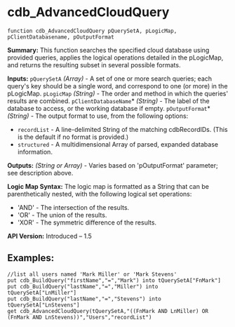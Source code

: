 cdb_AdvancedCloudQuery
===
`function cdb_AdvancedCloudQuery pQuerySetA, pLogicMap, pClientDatabasename, pOutputFormat`

**Summary:**
This function searches the specified cloud database using provided queries, applies the logical operations detailed in the pLogicMap, and returns the resulting subset in several possible formats.

**Inputs:**
`pQuerySetA` *(Array)* - A set of one or more search queries; each query's key should be a single word, and correspond to one (or more) in the pLogicMap.
`pLogicMap` *(String)* - The order and method in which the queries' results are combined.
`pClientDatabaseName`\* *(String)* - The label of the database to access, or the working database if empty.
`pOutputFormat`\* *(String)* - The output format to use, from the following options:
* `recordList` - A line-delimited String of the matching cdbRecordIDs. (This is the default if no format is provided.)
* `structured` - A multidimensional Array of parsed, expanded database information.

**Outputs:**
*(String or Array)* - Varies based on 'pOutputFormat' parameter; see description above.

**Logic Map Syntax:**
The logic map is formatted as a String that can be parenthetically nested, with the following logical set operations:
* 'AND' - The intersection of the results.
* 'OR' - The union of the results.
* 'XOR' - The symmetric difference of the results.

**API Version:**
Introduced – 1.5

**Examples:**
---
```
//list all users named 'Mark Miller' or 'Mark Stevens'
put cdb_BuildQuery("firstName","=","Mark") into tQuerySetA["FnMark"]
put cdb_BuildQuery("lastName","=","Miller") into tQuerySetA["LnMiller"]
put cdb_BuildQuery("lastName","=","Stevens") into tQuerySetA["LnStevens"]
get cdb_AdvancedCloudQuery(tQuerySetA,"((FnMark AND LnMiller) OR (FnMark AND LnStevens))","Users","recordList")
```